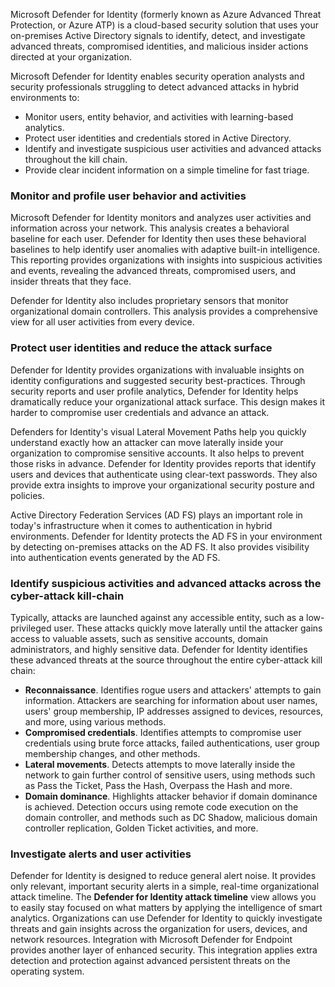 Microsoft Defender for Identity (formerly known as Azure Advanced Threat Protection, or Azure ATP) is a cloud-based security solution that uses your on-premises Active Directory signals to identify, detect, and investigate advanced threats, compromised identities, and malicious insider actions directed at your organization.

Microsoft Defender for Identity enables security operation analysts and security professionals struggling to detect advanced attacks in hybrid environments to:

 *  Monitor users, entity behavior, and activities with learning-based analytics.
 *  Protect user identities and credentials stored in Active Directory.
 *  Identify and investigate suspicious user activities and advanced attacks throughout the kill chain.
 *  Provide clear incident information on a simple timeline for fast triage.

### Monitor and profile user behavior and activities

Microsoft Defender for Identity monitors and analyzes user activities and information across your network. This analysis creates a behavioral baseline for each user. Defender for Identity then uses these behavioral baselines to help identify user anomalies with adaptive built-in intelligence. This reporting provides organizations with insights into suspicious activities and events, revealing the advanced threats, compromised users, and insider threats that they face.

Defender for Identity also includes proprietary sensors that monitor organizational domain controllers. This analysis provides a comprehensive view for all user activities from every device.

### Protect user identities and reduce the attack surface

Defender for Identity provides organizations with invaluable insights on identity configurations and suggested security best-practices. Through security reports and user profile analytics, Defender for Identity helps dramatically reduce your organizational attack surface. This design makes it harder to compromise user credentials and advance an attack.

Defenders for Identity's visual Lateral Movement Paths help you quickly understand exactly how an attacker can move laterally inside your organization to compromise sensitive accounts. It also helps to prevent those risks in advance. Defender for Identity provides reports that identify users and devices that authenticate using clear-text passwords. They also provide extra insights to improve your organizational security posture and policies.

Active Directory Federation Services (AD FS) plays an important role in today's infrastructure when it comes to authentication in hybrid environments. Defender for Identity protects the AD FS in your environment by detecting on-premises attacks on the AD FS. It also provides visibility into authentication events generated by the AD FS.


### Identify suspicious activities and advanced attacks across the cyber-attack kill-chain

Typically, attacks are launched against any accessible entity, such as a low-privileged user. These attacks quickly move laterally until the attacker gains access to valuable assets, such as sensitive accounts, domain administrators, and highly sensitive data. Defender for Identity identifies these advanced threats at the source throughout the entire cyber-attack kill chain:

 *  **Reconnaissance**. Identifies rogue users and attackers' attempts to gain information. Attackers are searching for information about user names, users' group membership, IP addresses assigned to devices, resources, and more, using various methods.
 *  **Compromised credentials**. Identifies attempts to compromise user credentials using brute force attacks, failed authentications, user group membership changes, and other methods.
 *  **Lateral movements**. Detects attempts to move laterally inside the network to gain further control of sensitive users, using methods such as Pass the Ticket, Pass the Hash, Overpass the Hash and more.
 *  **Domain dominance**. Highlights attacker behavior if domain dominance is achieved. Detection occurs using remote code execution on the domain controller, and methods such as DC Shadow, malicious domain controller replication, Golden Ticket activities, and more.

### Investigate alerts and user activities

Defender for Identity is designed to reduce general alert noise. It provides only relevant, important security alerts in a simple, real-time organizational attack timeline. The **Defender for Identity attack timeline** view allows you to easily stay focused on what matters by applying the intelligence of smart analytics. Organizations can use Defender for Identity to quickly investigate threats and gain insights across the organization for users, devices, and network resources. Integration with Microsoft Defender for Endpoint provides another layer of enhanced security. This integration applies extra detection and protection against advanced persistent threats on the operating system.
